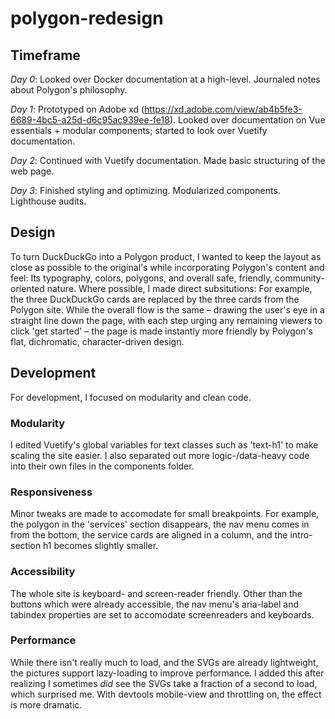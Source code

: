 # polygon-redesign

## Timeframe
*Day 0*: Looked over Docker documentation at a high-level. Journaled notes about Polygon's philosophy.  

*Day 1*: Prototyped on Adobe xd (https://xd.adobe.com/view/ab4b5fe3-6689-4bc5-a25d-d6c95ac939ee-fe18). Looked over documentation on Vue essentials + modular components; started to look over Vuetify documentation.

*Day 2*: Continued with Vuetify documentation. Made basic structuring of the web page.


*Day 3*: Finished styling and optimizing. Modularized components. Lighthouse audits.

## Design
To turn DuckDuckGo into a Polygon product, I wanted to keep the layout as close as possible to the original's while incorporating Polygon's content and feel: Its typography, colors, polygons, and overall safe, friendly, community-oriented nature. Where possible, I made direct subsitutions: For example, the three DuckDuckGo cards are replaced by the three cards from the Polygon site. While the overall flow is the same – drawing the user's eye in a straight line down the page, with each step urging any remaining viewers to click 'get started' – the page is made instantly more friendly by Polygon's flat, dichromatic, character-driven design.

## Development
For development, I focused on modularity and clean code. 

### Modularity
I edited Vuetify's global variables for text classes such as 'text-h1' to make scaling the site easier. I also separated out more logic-/data-heavy code into their own files in the components folder.

### Responsiveness
Minor tweaks are made to accomodate for small breakpoints. For example, the polygon in the 'services' section disappears, the nav menu comes in from the bottom, the service cards are aligned in a column, and the intro-section h1 becomes slightly smaller.

### Accessibility
The whole site is keyboard- and screen-reader friendly. Other than the buttons which were already accessible, the nav menu's aria-label and tabindex properties are set to accomodate screenreaders and keyboards.

### Performance
While there isn't really much to load, and the SVGs are already lightweight, the pictures support lazy-loading to improve performance. I added this after realizing I sometimes *did* see the SVGs take a fraction of a second to load, which surprised me. With devtools mobile-view and throttling on, the effect is more dramatic.
